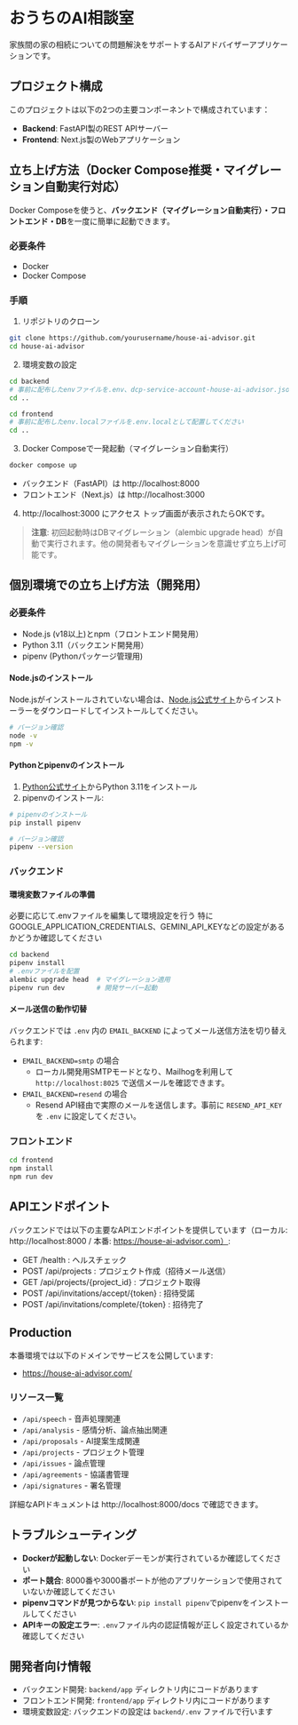# おうちのAI相談室

家族間の家の相続についての問題解決をサポートするAIアドバイザーアプリケーションです。

## プロジェクト構成

このプロジェクトは以下の2つの主要コンポーネントで構成されています：

- **Backend**: FastAPI製のREST APIサーバー
- **Frontend**: Next.js製のWebアプリケーション

## 立ち上げ方法（Docker Compose推奨・マイグレーション自動実行対応）

Docker Composeを使うと、**バックエンド（マイグレーション自動実行）・フロントエンド・DB**を一度に簡単に起動できます。

### 必要条件
- Docker
- Docker Compose

### 手順

1. リポジトリのクローン
```bash
git clone https://github.com/yourusername/house-ai-advisor.git
cd house-ai-advisor
```

2. 環境変数の設定
```bash
cd backend
# 事前に配布したenvファイルを.env、dcp-service-account-house-ai-advisor.jsonとして配置してください
cd ..

cd frontend
# 事前に配布したenv.localファイルを.env.localとして配置してください
cd ..
```

3. Docker Composeで一発起動（マイグレーション自動実行）
```bash
docker compose up
```
- バックエンド（FastAPI）は http://localhost:8000
- フロントエンド（Next.js）は http://localhost:3000

4. http://localhost:3000 にアクセス
トップ画面が表示されたらOKです。

> **注意**: 初回起動時はDBマイグレーション（alembic upgrade head）が自動で実行されます。他の開発者もマイグレーションを意識せず立ち上げ可能です。

## 個別環境での立ち上げ方法（開発用）

### 必要条件
- Node.js (v18以上)とnpm（フロントエンド開発用）
- Python 3.11（バックエンド開発用）
- pipenv (Pythonパッケージ管理用)


#### Node.jsのインストール

Node.jsがインストールされていない場合は、[Node.js公式サイト](https://nodejs.org/)からインストーラーをダウンロードしてインストールしてください。

```bash
# バージョン確認
node -v
npm -v
```

#### Pythonとpipenvのインストール

1. [Python公式サイト](https://www.python.org/downloads/)からPython 3.11をインストール
2. pipenvのインストール:

```bash
# pipenvのインストール
pip install pipenv

# バージョン確認
pipenv --version
```

### バックエンド

#### 環境変数ファイルの準備
必要に応じて.envファイルを編集して環境設定を行う
特にGOOGLE_APPLICATION_CREDENTIALS、GEMINI_API_KEYなどの設定があるかどうか確認してください

```bash
cd backend
pipenv install
# .envファイルを配置
alembic upgrade head  # マイグレーション適用
pipenv run dev        # 開発サーバー起動
```

#### メール送信の動作切替
バックエンドでは `.env` 内の `EMAIL_BACKEND` によってメール送信方法を切り替えられます:
- `EMAIL_BACKEND=smtp` の場合
  - ローカル開発用SMTPモードとなり、Mailhogを利用して `http://localhost:8025` で送信メールを確認できます。
- `EMAIL_BACKEND=resend` の場合
  - Resend API経由で実際のメールを送信します。事前に `RESEND_API_KEY` を `.env` に設定してください。

### フロントエンド
```bash
cd frontend
npm install
npm run dev
```

## APIエンドポイント
バックエンドでは以下の主要なAPIエンドポイントを提供しています（ローカル: http://localhost:8000 / 本番: https://house-ai-advisor.com）:

- GET /health : ヘルスチェック
- POST /api/projects : プロジェクト作成（招待メール送信）
- GET /api/projects/{project_id} : プロジェクト取得
- POST /api/invitations/accept/{token} : 招待受諾
- POST /api/invitations/complete/{token} : 招待完了

## Production
本番環境では以下のドメインでサービスを公開しています:
- https://house-ai-advisor.com/

### リソース一覧
- `/api/speech` - 音声処理関連
- `/api/analysis` - 感情分析、論点抽出関連
- `/api/proposals` - AI提案生成関連
- `/api/projects` - プロジェクト管理
- `/api/issues` - 論点管理
- `/api/agreements` - 協議書管理
- `/api/signatures` - 署名管理

詳細なAPIドキュメントは http://localhost:8000/docs で確認できます。

## トラブルシューティング

- **Dockerが起動しない**: Dockerデーモンが実行されているか確認してください
- **ポート競合**: 8000番や3000番ポートが他のアプリケーションで使用されていないか確認してください
- **pipenvコマンドが見つからない**: `pip install pipenv`でpipenvをインストールしてください
- **APIキーの設定エラー**: `.env`ファイル内の認証情報が正しく設定されているか確認してください

## 開発者向け情報

- バックエンド開発: `backend/app` ディレクトリ内にコードがあります
- フロントエンド開発: `frontend/app` ディレクトリ内にコードがあります
- 環境変数設定: バックエンドの設定は `backend/.env` ファイルで行います

